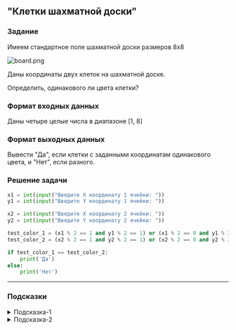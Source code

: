 ## "Клетки шахматной доски"

### Задание

Имеем стандартное поле шахматной доски размеров 8x8

![board.png](img/board.png)

Даны координаты двух клеток на шахматной доске.

Определить, одинакового ли цвета клетки?

### Формат входных данных

Даны четыре целые числа в диапазоне [1, 8]

### Формат выходных данных

Вывести "Да", если клетки с заданными координатам одинакового цвета, и "Нет", если разного.

### Решение задачи

```python
x1 = int(input("Введите Х координату 1 ячейки: "))
y1 = int(input("Введите Y координату 1 ячейки: "))

x2 = int(input("Введите Х координату 2 ячейки: "))
y2 = int(input("Введите Y координату 2 ячейки: "))

test_color_1 = (x1 % 2 == 1 and y1 % 2 == 1) or (x1 % 2 == 0 and y1 % 2 == 0)
test_color_2 = (x2 % 2 == 1 and y2 % 2 == 1) or (x2 % 2 == 0 and y2 % 2 == 0)

if test_color_1 == test_color_2:
    print('Да')
else:
    print('Нет')
```

---

### Подсказки

<details>
<summary>Подсказка-1</summary>
Условие для проверки четности числа:

```python
n % 2 == 0
```

</details>

<details>
<summary>Подсказка-2</summary>
Сумма двух нечетных чисел, всегда четная.
</details>
